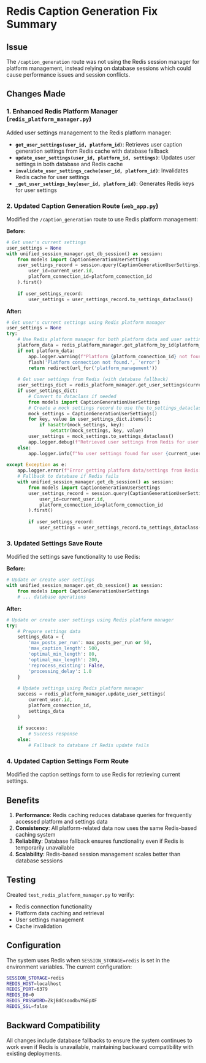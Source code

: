 # Redis Caption Generation Fix Summary

## Issue
The `/caption_generation` route was not using the Redis session manager for platform management, instead relying on database sessions which could cause performance issues and session conflicts.

## Changes Made

### 1. Enhanced Redis Platform Manager (`redis_platform_manager.py`)
Added user settings management to the Redis platform manager:

- **`get_user_settings(user_id, platform_id)`**: Retrieves user caption generation settings from Redis cache with database fallback
- **`update_user_settings(user_id, platform_id, settings)`**: Updates user settings in both database and Redis cache
- **`invalidate_user_settings_cache(user_id, platform_id)`**: Invalidates Redis cache for user settings
- **`_get_user_settings_key(user_id, platform_id)`**: Generates Redis keys for user settings

### 2. Updated Caption Generation Route (`web_app.py`)
Modified the `/caption_generation` route to use Redis platform management:

**Before:**
```python
# Get user's current settings
user_settings = None
with unified_session_manager.get_db_session() as session:
    from models import CaptionGenerationUserSettings
    user_settings_record = session.query(CaptionGenerationUserSettings).filter_by(
        user_id=current_user.id,
        platform_connection_id=platform_connection_id
    ).first()
    
    if user_settings_record:
        user_settings = user_settings_record.to_settings_dataclass()
```

**After:**
```python
# Get user's current settings using Redis platform manager
user_settings = None
try:
    # Use Redis platform manager for both platform data and user settings
    platform_data = redis_platform_manager.get_platform_by_id(platform_connection_id, current_user.id)
    if not platform_data:
        app.logger.warning(f"Platform {platform_connection_id} not found in Redis cache for user {current_user.id}")
        flash('Platform connection not found.', 'error')
        return redirect(url_for('platform_management'))
    
    # Get user settings from Redis (with database fallback)
    user_settings_dict = redis_platform_manager.get_user_settings(current_user.id, platform_connection_id)
    if user_settings_dict:
        # Convert to dataclass if needed
        from models import CaptionGenerationUserSettings
        # Create a mock settings record to use the to_settings_dataclass method
        mock_settings = CaptionGenerationUserSettings()
        for key, value in user_settings_dict.items():
            if hasattr(mock_settings, key):
                setattr(mock_settings, key, value)
        user_settings = mock_settings.to_settings_dataclass()
        app.logger.debug(f"Retrieved user settings from Redis for user {current_user.id}, platform {platform_connection_id}")
    else:
        app.logger.info(f"No user settings found for user {current_user.id}, platform {platform_connection_id}")
        
except Exception as e:
    app.logger.error(f"Error getting platform data/settings from Redis: {sanitize_for_log(str(e))}")
    # Fallback to database if Redis fails
    with unified_session_manager.get_db_session() as session:
        from models import CaptionGenerationUserSettings
        user_settings_record = session.query(CaptionGenerationUserSettings).filter_by(
            user_id=current_user.id,
            platform_connection_id=platform_connection_id
        ).first()
        
        if user_settings_record:
            user_settings = user_settings_record.to_settings_dataclass()
```

### 3. Updated Settings Save Route
Modified the settings save functionality to use Redis:

**Before:**
```python
# Update or create user settings
with unified_session_manager.get_db_session() as session:
    from models import CaptionGenerationUserSettings
    # ... database operations
```

**After:**
```python
# Update or create user settings using Redis platform manager
try:
    # Prepare settings data
    settings_data = {
        'max_posts_per_run': max_posts_per_run or 50,
        'max_caption_length': 500,
        'optimal_min_length': 80,
        'optimal_max_length': 200,
        'reprocess_existing': False,
        'processing_delay': 1.0
    }
    
    # Update settings using Redis platform manager
    success = redis_platform_manager.update_user_settings(
        current_user.id, 
        platform_connection_id, 
        settings_data
    )
    
    if success:
        # Success response
    else:
        # Fallback to database if Redis update fails
```

### 4. Updated Caption Settings Form Route
Modified the caption settings form to use Redis for retrieving current settings.

## Benefits

1. **Performance**: Redis caching reduces database queries for frequently accessed platform and settings data
2. **Consistency**: All platform-related data now uses the same Redis-based caching system
3. **Reliability**: Database fallback ensures functionality even if Redis is temporarily unavailable
4. **Scalability**: Redis-based session management scales better than database sessions

## Testing

Created `test_redis_platform_manager.py` to verify:
- Redis connection functionality
- Platform data caching and retrieval
- User settings management
- Cache invalidation

## Configuration

The system uses Redis when `SESSION_STORAGE=redis` is set in the environment variables. The current configuration:

```bash
SESSION_STORAGE=redis
REDIS_HOST=localhost
REDIS_PORT=6379
REDIS_DB=0
REDIS_PASSWORD=ZkjBdCsoodbvY6EpXF
REDIS_SSL=false
```

## Backward Compatibility

All changes include database fallbacks to ensure the system continues to work even if Redis is unavailable, maintaining backward compatibility with existing deployments.
